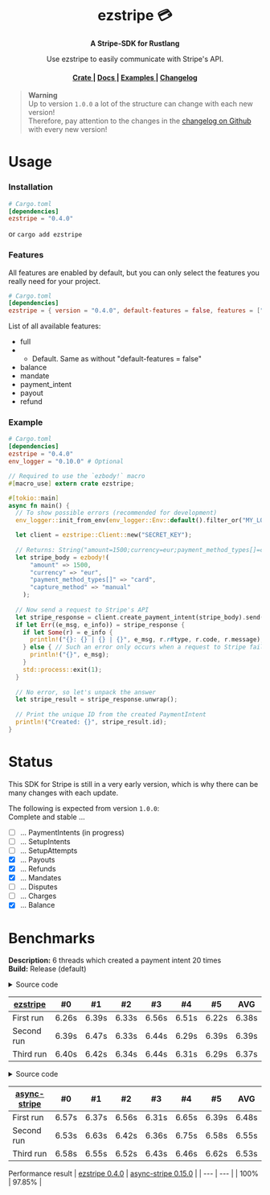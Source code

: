 <h1 align="center">ezstripe 💳</h1>
<div align="center">
 <strong>
   A Stripe-SDK for Rustlang
 </strong>
 <p>Use ezstripe to easily communicate with Stripe's API.</p>
</div>

<div align="center">
  <h4>
    <a href="https://crates.io/crates/ezstripe">
      Crate
    </a>
    <span> | </span>
    <a href="https://docs.rs/ezstripe/latest/ezstripe/">
      Docs
    </a>
    <span> | </span>
    <a href="https://github.com/EntenKoeniq/ezstripe/tree/main/examples">
      Examples
    </a>
    <span> | </span>
    <a href="https://github.com/EntenKoeniq/ezstripe/blob/main/CHANGELOG.md">
      Changelog
    </a>
  </h4>
</div>

> **Warning** <br>
> Up to version `1.0.0` a lot of the structure can change with each new version! <br>
> Therefore, pay attention to the changes in the [changelog on Github](https://github.com/EntenKoeniq/ezstripe/blob/main/CHANGELOG.md) with every new version!

# Usage
### Installation
```toml
# Cargo.toml
[dependencies]
ezstripe = "0.4.0"
```
or
`cargo add ezstripe`

### Features
All features are enabled by default, but you can only select the features you really need for your project.

```toml
# Cargo.toml
[dependencies]
ezstripe = { version = "0.4.0", default-features = false, features = ["payment_intent", "refund"] }
```

List of all available features:
- full
- - Default. Same as without "default-features = false"
- balance
- mandate
- payment_intent
- payout
- refund

### Example
```toml
# Cargo.toml
[dependencies]
ezstripe = "0.4.0"
env_logger = "0.10.0" # Optional
```

```Rust
// Required to use the `ezbody!` macro
#[macro_use] extern crate ezstripe;

#[tokio::main]
async fn main() {
  // To show possible errors (recommended for development)
  env_logger::init_from_env(env_logger::Env::default().filter_or("MY_LOG_LEVEL", "debug"));

  let client = ezstripe::Client::new("SECRET_KEY");
  
  // Returns: String("amount=1500;currency=eur;payment_method_types[]=card;capture_method=manual;")
  let stripe_body = ezbody!(
      "amount" => 1500,
      "currency" => "eur",
      "payment_method_types[]" => "card",
      "capture_method" => "manual"
    );
  
  // Now send a request to Stripe's API
  let stripe_response = client.create_payment_intent(stripe_body).send().await;
  if let Err((e_msg, e_info)) = stripe_response {
    if let Some(r) = e_info {
      println!("{}: {} | {} | {}", e_msg, r.r#type, r.code, r.message);
    } else { // Such an error only occurs when a request to Stripe failed
      println!("{}", e_msg);
    }
    std::process::exit(1);
  }
  
  // No error, so let's unpack the answer
  let stripe_result = stripe_response.unwrap();
  
  // Print the unique ID from the created PaymentIntent
  println!("Created: {}", stripe_result.id);
}
```

# Status
This SDK for Stripe is still in a very early version, which is why there can be many changes with each update.

The following is expected from version `1.0.0`: <br>
Complete and stable ...

- [ ] ... PaymentIntents (in progress)
- [ ] ... SetupIntents
- [ ] ... SetupAttempts
- [X] ... Payouts
- [X] ... Refunds
- [X] ... Mandates
- [ ] ... Disputes
- [ ] ... Charges
- [X] ... Balance

# Benchmarks
<b>Description:</b> 6 threads which created a payment intent 20 times <br>
<b>Build:</b> Release (default)

<details>
  <summary>Source code</summary>

```toml
# Config.toml
[dependencies]
tokio = { version = "1.24.1", features = ["full"] }
ezstripe = "0.4.0"
```

```Rust
#[macro_use] extern crate ezstripe;

static mut CLIENT: Option<ezstripe::Client> = None;

fn create_thread(num: u16) {
  tokio::task::spawn(async move {
    let client = unsafe { CLIENT.as_ref().unwrap() };

    use std::time::Instant;
    let now = Instant::now();

    for _ in 0..20 {
      let stripe_body = ezbody!(
        "amount" => 1500,
        "currency" => "eur",
        "payment_method_types[]" => "card",
        "capture_method" => "manual"
      );

      let stripe_response = client.create_payment_intent(stripe_body).send().await.unwrap();
    }

    println!("THREAD {}: {:.2?}", num, now.elapsed());
  });
}

#[tokio::main]
async fn main() {
  unsafe {
    CLIENT = Some(ezstripe::Client::new("SECRET_KEY"));
  }

  for i in 0..6 {
    create_thread(i as u16);
  }

  loop {};
}
```
</details>


| [ezstripe](https://crates.io/crates/ezstripe) | #0 | #1 | #2 | #3 | #4 | #5 | AVG |
| ------- | --- | --- | --- | --- | --- | --- | --- |
| First run | 6.26s | 6.39s | 6.33s | 6.56s | 6.51s | 6.22s | 6.38s |
| Second run | 6.39s | 6.47s | 6.33s | 6.44s | 6.29s | 6.39s | 6.39s |
| Third run | 6.40s | 6.42s | 6.34s | 6.44s | 6.31s | 6.29s | 6.37s |

<details>
  <summary>Source code</summary>

```toml
# Config.toml
[dependencies]
tokio = { version = "1.24.1", features = ["full"] }
async-stripe = { version = "0.15.0", features = ["runtime-async-std-surf"] }
```
  
```Rust
use stripe::{
  Client,
  CreatePaymentIntent,
  Currency,
  PaymentIntent,
  PaymentIntentCaptureMethod
};


static mut CLIENT: Option<Client> = None;

fn create_thread(num: u16) {
  tokio::task::spawn(async move {
    let client = unsafe { CLIENT.as_ref().unwrap() };

    use std::time::Instant;
    let now = Instant::now();

    for _ in 0..20 {
      let payment_intent = {
        let mut create_intent = CreatePaymentIntent::new(1500, Currency::EUR);
        create_intent.payment_method_types = Some(vec!["card".to_string()]);
        create_intent.capture_method = Some(PaymentIntentCaptureMethod::Manual);

        PaymentIntent::create(&client, create_intent).await.unwrap()
      };
    }

    println!("THREAD {}: {:.2?}", num, now.elapsed());
  });
}

#[tokio::main]
async fn main() {
  unsafe {
    CLIENT = Some(Client::new("SECRET_KEY"));
  }

  for i in 0..6 {
    create_thread(i as u16);
  }

  loop {};
}
```
</details>

| [async-stripe](https://crates.io/crates/async-stripe) | #0 | #1 | #2 | #3 | #4 | #5 | AVG |
| ------- | --- | --- | --- | --- | --- | --- | --- |
| First run | 6.57s | 6.37s | 6.56s | 6.31s | 6.65s | 6.39s | 6.48s |
| Second run | 6.53s | 6.63s | 6.42s | 6.36s | 6.75s | 6.58s | 6.55s |
| Third run | 6.58s | 6.55s | 6.52s | 6.43s | 6.46s | 6.62s | 6.53s |

Performance result
| [ezstripe 0.4.0](https://crates.io/crates/ezstripe) | [async-stripe 0.15.0](https://crates.io/crates/async-stripe) |
| --- | --- |
| 100% | 97.85% |